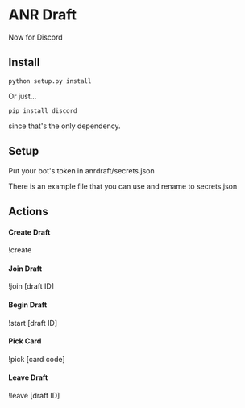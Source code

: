 # ANR Draft
Now for Discord

## Install

```python setup.py install```

Or just...

```pip install discord```

since that's the only dependency.

## Setup

Put your bot's token in anrdraft/secrets.json

There is an example file that you can use and rename to secrets.json

## Actions
#### Create Draft

!create

#### Join Draft

!join [draft ID]

#### Begin Draft

!start [draft ID]

#### Pick Card

!pick [card code]

#### Leave Draft

!leave [draft ID]


